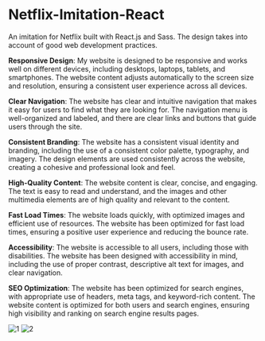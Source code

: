 # Netflix-Imitation-React
An imitation for Netflix built with React.js and Sass. The design takes into account of good web development practices. 

**Responsive Design**: My website is designed to be responsive and works well on different devices, including desktops, laptops, tablets, and smartphones. The website content adjusts automatically to the screen size and resolution, ensuring a consistent user experience across all devices.

**Clear Navigation**: The website has clear and intuitive navigation that makes it easy for users to find what they are looking for. The navigation menu is well-organized and labeled, and there are clear links and buttons that guide users through the site.

**Consistent Branding**: The website has a consistent visual identity and branding, including the use of a consistent color palette, typography, and imagery. The design elements are used consistently across the website, creating a cohesive and professional look and feel.

**High-Quality Content**: The website content is clear, concise, and engaging. The text is easy to read and understand, and the images and other multimedia elements are of high quality and relevant to the content.

**Fast Load Times**: The website loads quickly, with optimized images and efficient use of resources. The website has been optimized for fast load times, ensuring a positive user experience and reducing the bounce rate.

**Accessibility**: The website is accessible to all users, including those with disabilities. The website has been designed with accessibility in mind, including the use of proper contrast, descriptive alt text for images, and clear navigation.

**SEO Optimization**: The website has been optimized for search engines, with appropriate use of headers, meta tags, and keyword-rich content. The website content is optimized for both users and search engines, ensuring high visibility and ranking on search engine results pages.

![1](https://github.com/fallintoplace/Netflix-Imitation-React/blob/master/images/1.png)
![2](https://github.com/fallintoplace/Netflix-Imitation-React/blob/master/images/2.png)
